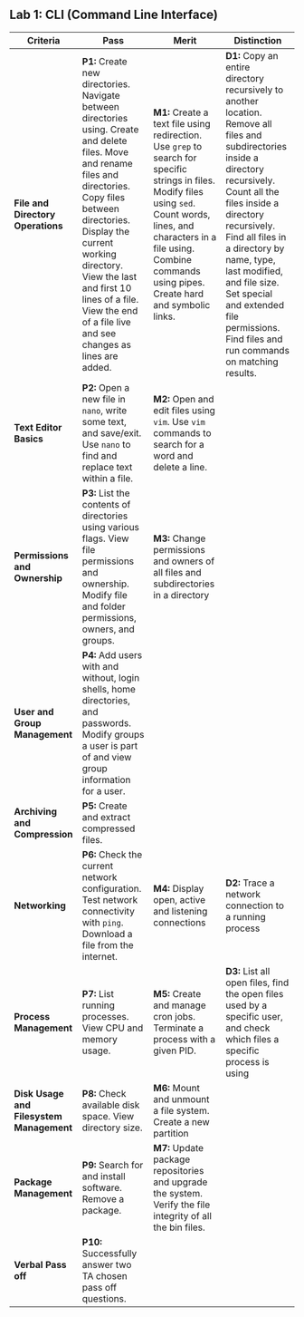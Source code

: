 ## Lab 1: CLI (Command Line Interface)

| **Criteria** | **Pass** | **Merit** | **Distinction** |
|------|--------------------------------------|--------------------------------------|--------------------------------------|
| **File and Directory Operations** | **P1:**  Create new directories. Navigate between directories using. Create and delete files. Move and rename files and directories. Copy files between directories. Display the current working directory. View the last and first 10 lines of a file. View the end of a file live and see changes as lines are added.| **M1:** Create a text file using redirection. Use `grep` to search for specific strings in files. Modify files using `sed`. Count words, lines, and characters in a file using. Combine commands using pipes. Create hard and symbolic links.| **D1:** Copy an entire directory recursively to another location. Remove all files and subdirectories inside a directory recursively. Count all the files inside a directory recursively. Find all files in a directory by name, type, last modified, and file size. Set special and extended file permissions. Find files and run commands on matching results.|
| **Text Editor Basics** | **P2:** Open a new file in `nano`, write some text, and save/exit. Use `nano` to find and replace text within a file. | **M2:** Open and edit files using `vim`. Use `vim` commands to search for a word and delete a line. | |
| **Permissions and Ownership** | **P3:** List the contents of directories using various flags. View file permissions and ownership. Modify file and folder permissions, owners, and groups. | **M3:** Change permissions and owners of all files and subdirectories in a directory | |
| **User and Group Management** | **P4:** Add users with and without, login shells, home directories, and passwords. Modify groups a user is part of and view group information for a user. | | |
| **Archiving and Compression** | **P5:** Create and extract compressed files. | | |
| **Networking** | **P6:** Check the current network configuration. Test network connectivity with `ping`. Download a file from the internet. | **M4:** Display open, active and listening connections | **D2:** Trace a network connection to a running process |
| **Process Management** | **P7:** List running processes. View CPU and memory usage. | **M5:** Create and manage cron jobs. Terminate a process with a given PID. | **D3:** List all open files, find the open files used by a specific user, and check which files a specific process is using |
| **Disk Usage and Filesystem Management** | **P8:** Check available disk space. View directory size. | **M6:** Mount and unmount a file system. Create a new partition | |
| **Package Management** | **P9:** Search for and install software. Remove a package. | **M7:** Update package repositories and upgrade the system. Verify the file integrity of all the bin files. |  |
| **Verbal Pass off** | **P10:** Successfully answer two TA chosen pass off questions.|